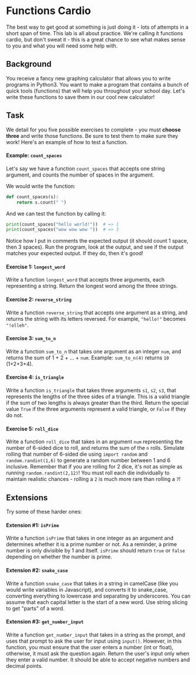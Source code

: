 
# Functions Cardio

The best way to get good at something is just doing it - lots of attempts in a short span of time. This lab is all about practice. We're calling it functions cardio, but don't sweat it - this is a great chance to see what makes sense to you and what you will need some help with.

## Background

You receive a fancy new graphing calculator that allows you to write programs in Python3.  You want to make a program that contains a bunch of quick tools (functions) that will help you throughout your school day.  Let's write these functions to save them in our cool new calculator!

## Task

We detail for you five possible exercises to complete - you must **choose three** and write those functions.  Be sure to test them to make sure they work!  Here's an example of how to test a function.

#### Example: `count_spaces`

Let's say we have a function `count_spaces` that accepts one string argument, and counts the number of spaces in the argument.

We would write the function:

```python
def count_spaces(s):
    return s.count(" ")
```

And we can test the function by calling it:

```python
print(count_spaces("hello world!"))  # => 1
print(count_spaces("wow wow wow "))  # => 3
```

Notice how I put in comments the expected output (it should count 1 space, then 3 spaces).  Run the program, look at the output, and see if the output matches your expected output.  If they do, then it's good!

#### Exercise 1: `longest_word`

Write a function `longest_word` that accepts three arguments, each representing a string.  Return the longest word among  the three strings.

#### Exercise 2: `reverse_string`

Write a function `reverse_string` that accepts one argument as a string, and returns the string with its letters reversed.  For example, `"hello!"` becomes `"!olleh"`.

#### Exercise 3: `sum_to_n`

Write a function `sum_to_n` that takes one argument as an integer `num`, and returns the sum of 1 + 2 + ... + `num`.  Example: `sum_to_n(4)` returns `10` (1+2+3+4).

#### Exercise 4: `is_triangle`

Write a function `is_triangle` that takes three arguments `s1`, `s2`, `s3`, that represents the lengths of the three sides of a triangle.  This is a valid triangle if the sum of two lengths is always greater than the third. Return the special value `True` if the three arguments represent a valid triangle, or `False` if they do not.

#### Exercise 5: `roll_dice`

Write a function `roll_dice` that takes in an argument `num` representing the number of 6-sided dice to roll, and returns the sum of the `n` rolls.  Simulate rolling that number of 6-sided die using `import random` and `random.randint(1,6)` to generate a random number between 1 and 6 inclusive.  Remember that if you are rolling for 2 dice, it's not as simple as running `random.randint(2,12)`!  You must roll each die individually to maintain realistic chances - rolling a `2` is much more rare than rolling a `7`!

## Extensions

Try some of these harder ones:

#### Extension #1: `isPrime`

Write a function `isPrime` that takes in one integer as an argument and determines whether it is a prime number or not.  As a reminder, a prime number is only divisible by 1 and itself.  `isPrime` should return `true` or `false` depending on whether the number is prime.

#### Extension #2: `snake_case`

Write a function `snake_case` that takes in a string in camelCase (like you would write variables in Javascript), and converts it to snake_case, converting everything to lowercase and separating by underscores.  You can assume that each capital letter is the start of a new word.  Use string slicing to get "parts" of a word.

#### Extension #3: `get_number_input`

Write a function `get_number_input` that takes in a string as the prompt, and uses that prompt to ask the user for input using `input()`.  However, in this function, you must ensure that the user enters a number (int or float), otherwise, it must ask the question again.  Return the user's input only when they enter a valid number.  It should be able to accept negative numbers and decimal points.
